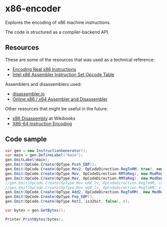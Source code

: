 # x86-encoder
Explores the encoding of x86 machine instructions.

The code is structured as a compiler-backend API.

## Resources

These are some of the resources that was used as a technical reference:

* [Encoding Real x86 Instructions](http://www.c-jump.com/CIS77/CPU/x86/lecture.html)
* [Intel x86 Assembler Instruction Set Opcode Table](http://sparksandflames.com/files/x86InstructionChart.html)

Assemblers and disassemblers used:

* [disassembler.io](https://www.onlinedisassembler.com/)
* [Online x86 / x64 Assembler and Disassembler](https://defuse.ca/online-x86-assembler.htm#disassembly)

Other resources that might be useful in the future:

* [x86 Disassembly](https://en.wikibooks.org/wiki/X86_Disassembly) at Wikibooks
* [X86-64 Instruction Encoding](http://wiki.osdev.org/X86-64_Instruction_Encoding)

## Code sample

```csharp
var gen = new InstructionGenerator();
var main = gen.DefineLabel("main");
gen.EmitLabel(main);
gen.Emit(OpCode.Create(OpType.Push_EBP));
gen.Emit(OpCode.Create(OpType.Mov2, OpCodeDirection.RegToRM, true), new ModRegRM(Mod.E4, Register.ESP, Register.EBP));
gen.Emit(OpCode.Create(OpType.Mov, OpCodeDirection.RMToReg), new ModRegRM(Mod.E2, Register.EAX, Register.EBP, + 8));
gen.Emit(OpCode.Create(OpType.Mov, OpCodeDirection.RMToReg), new ModRegRM(Mod.E2, Register.EDX, Register.EBP, + 12));
//gen.Emit(OpCode.Create(OpType.Mov_eAX_lv, OpCodeDirection.RegToRM, isImmediate: true), constant: 2);
//gen.Emit(OpCode.Create(OpType.Mov_eDX_lv, OpCodeDirection.RegToRM, isImmediate: true), constant: 3);
gen.Emit(OpCode.Create(OpType.Add2, OpCodeDirection.RegToRM), new ModRegRM(Mod.E4, Register.EDX, Register.EAX));
gen.Emit(OpCode.Create(OpType.Pop_EBP));
gen.Emit(OpCode.Create(OpType.Ret1, is32bit: false), 8);

var bytes = gen.GetBytes();

Printer.PrintBytes(bytes);
```
